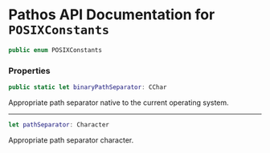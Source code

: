 # Pathos API Documentation for `POSIXConstants`

```swift
public enum POSIXConstants
```

### Properties

```swift
public static let binaryPathSeparator: CChar
```

Appropriate path separator native to the current operating system.

***

```swift
let pathSeparator: Character
```

Appropriate path separator character.
